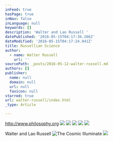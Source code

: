 ```yaml
---
inFeed: true
hasPage: true
inNav: false
inLanguage: null
keywords: []
description: 'Walter and Lao Russell '
datePublished: '2016-05-15T04:17:36.266Z'
dateModified: '2016-05-15T04:17:24.941Z'
title: Russellian Science
author:
  - name: Walter Russell
    url: ''
sourcePath: _posts/2016-05-12-walter-russell.md
authors: []
publisher:
  name: null
  domain: null
  url: null
  favicon: null
starred: true
url: walter-russell/index.html
_type: Article

---
```

http://www.philosophy.org
![](https://the-grid-user-content.s3-us-west-2.amazonaws.com/1d921ed6-e05e-4be1-ac6d-724594248fd8.jpg)
![](https://the-grid-user-content.s3-us-west-2.amazonaws.com/106b183d-96ad-416a-a14f-dd58e9eb8409.jpg)
![](https://the-grid-user-content.s3-us-west-2.amazonaws.com/ec1a8b6f-0e72-469e-8947-648a7680960b.jpg)
![](https://the-grid-user-content.s3-us-west-2.amazonaws.com/eb48f9dd-5b31-4db9-9c3d-528d44492071.jpg)
![](https://the-grid-user-content.s3-us-west-2.amazonaws.com/3ff8f7df-8ee7-48a6-9e64-26abe9d82194.jpg)

Walter and Lao Russell ![The Cosmic Illuminate ](https://the-grid-user-content.s3-us-west-2.amazonaws.com/e03bcaeb-ad54-4c69-b78d-3cdd665c7f92.jpg)
![](https://the-grid-user-content.s3-us-west-2.amazonaws.com/e10d1cde-7f37-47d9-a21e-1f8ca0a14d32.jpg)